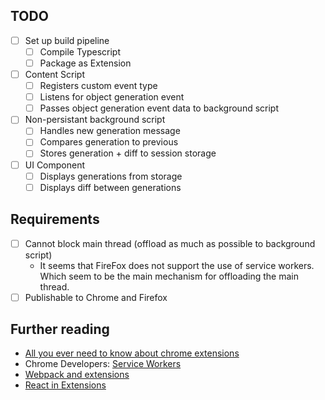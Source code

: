 
## TODO

- [ ] Set up build pipeline
    - [ ] Compile Typescript
    - [ ] Package as Extension
- [ ] Content Script
    - [ ] Registers custom event type
    - [ ] Listens for object generation event
    - [ ] Passes object generation event data to background script
- [ ] Non-persistant background script
    - [ ] Handles new generation message
    - [ ] Compares generation to previous
    - [ ] Stores generation + diff to session storage
- [ ] UI Component
    - [ ] Displays generations from storage
    - [ ] Displays diff between generations

## Requirements
- [ ] Cannot block main thread (offload as much as possible to background script)
    - It seems that FireFox does not support the use of service workers. Which seem to be the main mechanism for offloading the main thread.
- [ ] Publishable to Chrome and Firefox

## Further reading

- [All you ever need to know about chrome extensions](https://itnext.io/all-youll-ever-need-to-know-about-chrome-extensions-ceede9c28836)
- Chrome Developers: [Service Workers](https://developer.chrome.com/docs/extensions/migrating/to-service-workers/)
- [Webpack and extensions](https://medium.com/@bhuvan.gandhi/chrome-extension-set-up-with-typescript-scss-and-webpack-612ed2015b93)
- [React in Extensions](https://blog.logrocket.com/creating-chrome-extension-react-typescript/)